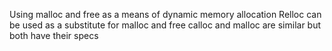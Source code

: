Using malloc and free as a means of dynamic memory allocation
Relloc can be used as a substitute for malloc and free
calloc and malloc are similar but both have their specs
